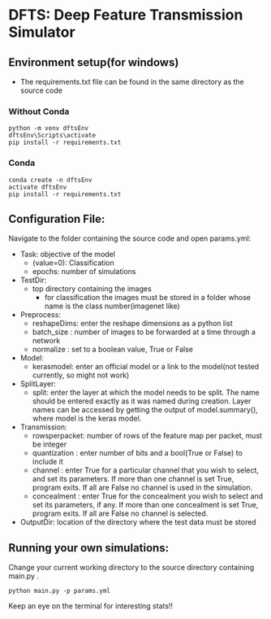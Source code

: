 # DFTS: Deep Feature Transmission Simulator

## Environment setup(for windows)

* The requirements.txt file can be found in the same directory as the source code

### Without Conda

```
python -m venv dftsEnv
dftsEnv\Scripts\activate
pip install -r requirements.txt
```

### Conda

```
conda create -n dftsEnv
activate dftsEnv
pip install -r requirements.txt
```

## Configuration File:

Navigate to the folder containing the source code and open params.yml:
* Task: objective of the model
  * (value=0): Classification
  * epochs: number of simulations
* TestDir:
  * top directory containing the images
    * for classification the images must be stored in a folder whose name is the class number(imagenet like)
* Preprocess:
  * reshapeDims: enter the reshape dimensions as a python list
  * batch_size : number of images to be forwarded at a time through a network
  * normalize  : set to a boolean value, True or False
* Model:
  * kerasmodel: enter an official model or a link to the model(not tested currently, so might not work)
* SplitLayer:
  * split: enter the layer at which the model needs to be split. The name should be entered exactly as it was named during creation. Layer names can be accessed by getting the output of model.summary(), where model is the keras model.
* Transmission:
  * rowsperpacket: number of rows of the feature map per packet, must be integer
  * quantization : enter number of bits and a bool(True or False) to include it
  * channel      : enter True for a particular channel that you wish to select, and set its parameters. If more than one channel is set True, program exits. If all are False no channel is used in the simulation.
  * concealment  : enter True for the concealment you wish to select and set its parameters, if any. If more than one concealment is set True, program exits. If all are False no channel is selected.
* OutputDir: location of the directory where the test data must be stored
  
## Running your own simulations:
Change your current working directory to the source directory containing main.py .

```
python main.py -p params.yml
```

Keep an eye on the terminal for interesting stats!!
